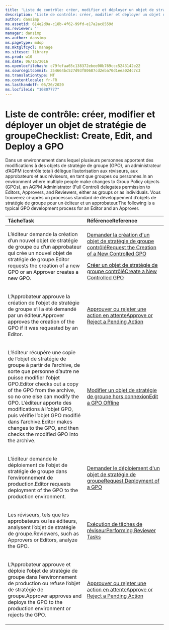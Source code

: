 ```yaml
---
title: 'Liste de contrôle: créer, modifier et déployer un objet de stratégie de groupe'
description: 'Liste de contrôle: créer, modifier et déployer un objet de stratégie de groupe'
author: dansimp
ms.assetid: 614e2d9a-c18b-4f62-99fd-e17a2ac8559d
ms.reviewer: ''
manager: dansimp
ms.author: dansimp
ms.pagetype: mdop
ms.mktglfcycl: manage
ms.sitesec: library
ms.prod: w10
ms.date: 06/16/2016
ms.openlocfilehash: c79fefaa65c138372ebee00b769ccc5243142e22
ms.sourcegitcommit: 354664bc527d93f80687cd2eba70d1eea024c7c3
ms.translationtype: MT
ms.contentlocale: fr-FR
ms.lasthandoff: 06/26/2020
ms.locfileid: "10807777"
---
```

# <span data-ttu-id="50519-103">Liste de contrôle: créer, modifier et déployer un objet de stratégie de groupe</span><span class="sxs-lookup"><span data-stu-id="50519-103">Checklist: Create, Edit, and Deploy a GPO</span></span>


<span data-ttu-id="50519-104">Dans un environnement dans lequel plusieurs personnes apportent des modifications à des objets de stratégie de groupe (GPO), un administrateur d’AGPM (contrôle total) délègue l’autorisation aux réviseurs, aux approbateurs et aux réviseurs, en tant que groupes ou personnes.</span><span class="sxs-lookup"><span data-stu-id="50519-104">In an environment where multiple people make changes to Group Policy objects (GPOs), an AGPM Administrator (Full Control) delegates permission to Editors, Approvers, and Reviewers, either as groups or as individuals.</span></span> <span data-ttu-id="50519-105">Vous trouverez ci-après un processus standard de développement d’objets de stratégie de groupe pour un éditeur et un approbateur.</span><span class="sxs-lookup"><span data-stu-id="50519-105">The following is a typical GPO development process for an Editor and an Approver.</span></span>

<table>
<colgroup>
<col width="50%" />
<col width="50%" />
</colgroup>
<thead>
<tr class="header">
<th align="left"><span data-ttu-id="50519-106">Tâche</span><span class="sxs-lookup"><span data-stu-id="50519-106">Task</span></span></th>
<th align="left"><span data-ttu-id="50519-107">Référence</span><span class="sxs-lookup"><span data-stu-id="50519-107">Reference</span></span></th>
</tr>
</thead>
<tbody>
<tr class="odd">
<td align="left"><p><span data-ttu-id="50519-108">L’éditeur demande la création d’un nouvel objet de stratégie de groupe ou d’un approbateur qui crée un nouvel objet de stratégie de groupe.</span><span class="sxs-lookup"><span data-stu-id="50519-108">Editor requests the creation of a new GPO or an Approver creates a new GPO.</span></span></p></td>
<td align="left"><p><a href="request-the-creation-of-a-new-controlled-gpo.md" data-raw-source="[Request the Creation of a New Controlled GPO](request-the-creation-of-a-new-controlled-gpo.md)"><span data-ttu-id="50519-109">Demander la création d'un objet de stratégie de groupe contrôlé</span><span class="sxs-lookup"><span data-stu-id="50519-109">Request the Creation of a New Controlled GPO</span></span></a></p>
<p><a href="create-a-new-controlled-gpo.md" data-raw-source="[Create a New Controlled GPO](create-a-new-controlled-gpo.md)"><span data-ttu-id="50519-110">Créer un objet de stratégie de groupe contrôlé</span><span class="sxs-lookup"><span data-stu-id="50519-110">Create a New Controlled GPO</span></span></a></p></td>
</tr>
<tr class="even">
<td align="left"><p><span data-ttu-id="50519-111">L’Approbateur approuve la création de l’objet de stratégie de groupe s’il a été demandé par un éditeur.</span><span class="sxs-lookup"><span data-stu-id="50519-111">Approver approves the creation of the GPO if it was requested by an Editor.</span></span></p></td>
<td align="left"><p><a href="approve-or-reject-a-pending-action.md" data-raw-source="[Approve or Reject a Pending Action](approve-or-reject-a-pending-action.md)"><span data-ttu-id="50519-112">Approuver ou rejeter une action en attente</span><span class="sxs-lookup"><span data-stu-id="50519-112">Approve or Reject a Pending Action</span></span></a></p></td>
</tr>
<tr class="odd">
<td align="left"><p><span data-ttu-id="50519-113">L’éditeur récupère une copie de l’objet de stratégie de groupe à partir de l’archive, de sorte que personne d’autre ne puisse modifier l’objet GPO.</span><span class="sxs-lookup"><span data-stu-id="50519-113">Editor checks out a copy of the GPO from the archive, so no one else can modify the GPO.</span></span> <span data-ttu-id="50519-114">L’éditeur apporte des modifications à l’objet GPO, puis vérifie l’objet GPO modifié dans l’archive.</span><span class="sxs-lookup"><span data-stu-id="50519-114">Editor makes changes to the GPO, and then checks the modified GPO into the archive.</span></span></p></td>
<td align="left"><p><a href="edit-a-gpo-offline.md" data-raw-source="[Edit a GPO Offline](edit-a-gpo-offline.md)"><span data-ttu-id="50519-115">Modifier un objet de stratégie de groupe hors connexion</span><span class="sxs-lookup"><span data-stu-id="50519-115">Edit a GPO Offline</span></span></a></p></td>
</tr>
<tr class="even">
<td align="left"><p><span data-ttu-id="50519-116">L’éditeur demande le déploiement de l’objet de stratégie de groupe dans l’environnement de production.</span><span class="sxs-lookup"><span data-stu-id="50519-116">Editor requests deployment of the GPO to the production environment.</span></span></p></td>
<td align="left"><p><a href="request-deployment-of-a-gpo.md" data-raw-source="[Request Deployment of a GPO](request-deployment-of-a-gpo.md)"><span data-ttu-id="50519-117">Demander le déploiement d'un objet de stratégie de groupe</span><span class="sxs-lookup"><span data-stu-id="50519-117">Request Deployment of a GPO</span></span></a></p></td>
</tr>
<tr class="odd">
<td align="left"><p><span data-ttu-id="50519-118">Les réviseurs, tels que les approbateurs ou les éditeurs, analysent l’objet de stratégie de groupe.</span><span class="sxs-lookup"><span data-stu-id="50519-118">Reviewers, such as Approvers or Editors, analyze the GPO.</span></span></p></td>
<td align="left"><p><a href="performing-reviewer-tasks.md" data-raw-source="[Performing Reviewer Tasks](performing-reviewer-tasks.md)"><span data-ttu-id="50519-119">Exécution de tâches de réviseur</span><span class="sxs-lookup"><span data-stu-id="50519-119">Performing Reviewer Tasks</span></span></a></p></td>
</tr>
<tr class="even">
<td align="left"><p><span data-ttu-id="50519-120">L’Approbateur approuve et déploie l’objet de stratégie de groupe dans l’environnement de production ou refuse l’objet de stratégie de groupe.</span><span class="sxs-lookup"><span data-stu-id="50519-120">Approver approves and deploys the GPO to the production environment or rejects the GPO.</span></span></p></td>
<td align="left"><p><a href="approve-or-reject-a-pending-action.md" data-raw-source="[Approve or Reject a Pending Action](approve-or-reject-a-pending-action.md)"><span data-ttu-id="50519-121">Approuver ou rejeter une action en attente</span><span class="sxs-lookup"><span data-stu-id="50519-121">Approve or Reject a Pending Action</span></span></a></p></td>
</tr>
</tbody>
</table>

 

 

 





